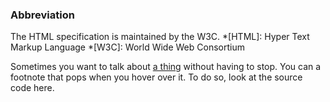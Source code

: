 ### Abbreviation
The HTML specification
is maintained by the W3C.
*[HTML]: Hyper Text Markup Language
*[W3C]: World Wide Web Consortium

Sometimes you want to talk about [a thing](a "This text tells a little more about the thing") 
without having to stop.  You can a footnote that pops when you hover over it.  To do so,
look at the source code here.

